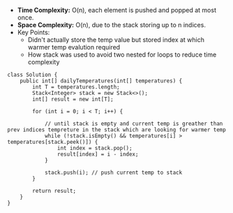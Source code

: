 - **Time Complexity:** O(n), each element is pushed and popped at most once.
- **Space Complexity:** O(n), due to the stack storing up to n indices.
- Key Points: 
    - Didn't actually store the temp value but stored index at which warmer temp evalution required
    - How stack was used to avoid two nested for loops to reduce time complexity

```
class Solution {
    public int[] dailyTemperatures(int[] temperatures) {
        int T = temperatures.length;
        Stack<Integer> stack = new Stack<>();
        int[] result = new int[T];

        for (int i = 0; i < T; i++) {

            // until stack is empty and current temp is greather than prev indices tempreture in the stack which are looking for warmer temp
            while (!stack.isEmpty() && temperatures[i] > temperatures[stack.peek()]) {
                int index = stack.pop();
                result[index] = i - index;
            }

            stack.push(i); // push current temp to stack
        }

        return result;        
    }
}
```